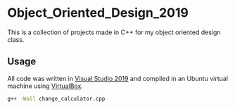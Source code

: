 # Object_Oriented_Design_2019
This is a collection of projects made in C++ for my object oriented design class.
## Usage
All code was written in [Visual Studio 2019](https://visualstudio.microsoft.com/vs/) and compiled in an Ubuntu virtual machine using [VirtualBox](https://www.virtualbox.org/).
```bash
g++ -Wall change_calculator.cpp
```
